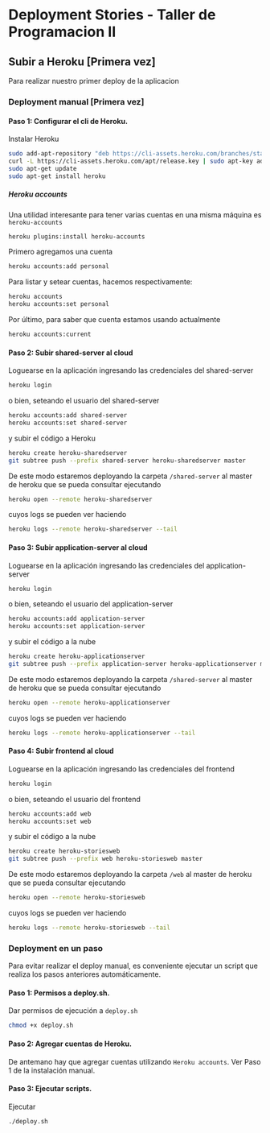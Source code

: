 # Deployment Stories - Taller de Programacion II

## Subir a Heroku [Primera vez]

Para realizar nuestro primer deploy de la aplicacion

### Deployment manual [Primera vez]

#### Paso 1: Configurar el cli de Heroku.

Instalar Heroku

```bash
sudo add-apt-repository "deb https://cli-assets.heroku.com/branches/stable/apt ./"
curl -L https://cli-assets.heroku.com/apt/release.key | sudo apt-key add -
sudo apt-get update
sudo apt-get install heroku
```

##### Heroku accounts

Una utilidad interesante para tener varias cuentas en una misma máquina es `heroku-accounts`

```bash
heroku plugins:install heroku-accounts
```

Primero agregamos una cuenta

```bash
heroku accounts:add personal
```

Para listar y setear cuentas, hacemos respectivamente:

```bash
heroku accounts
heroku accounts:set personal
```

Por último, para saber que cuenta estamos usando actualmente

```bash
heroku accounts:current
```

#### Paso 2: Subir shared-server al cloud

Loguearse en la aplicación ingresando las credenciales del shared-server

```bash
heroku login
```

o bien, seteando el usuario del shared-server

```bash
heroku accounts:add shared-server
heroku accounts:set shared-server
```

y subir el código a Heroku

```bash
heroku create heroku-sharedserver
git subtree push --prefix shared-server heroku-sharedserver master
```

De este modo estaremos deployando la carpeta `/shared-server` al master de heroku que se pueda consultar ejecutando

```bash
heroku open --remote heroku-sharedserver
```

cuyos logs se pueden ver haciendo

```bash
heroku logs --remote heroku-sharedserver --tail
```

#### Paso 3: Subir application-server al cloud

Loguearse en la aplicación ingresando las credenciales del application-server

```bash
heroku login
```

o bien, seteando el usuario del application-server

```bash
heroku accounts:add application-server
heroku accounts:set application-server
```

y subir el código a la nube

```bash
heroku create heroku-applicationserver
git subtree push --prefix application-server heroku-applicationserver master
```

De este modo estaremos deployando la carpeta `/shared-server` al master de heroku que se pueda consultar ejecutando

```bash
heroku open --remote heroku-applicationserver
```

cuyos logs se pueden ver haciendo

```bash
heroku logs --remote heroku-applicationserver --tail
```

#### Paso 4: Subir frontend al cloud

Loguearse en la aplicación ingresando las credenciales del frontend

```bash
heroku login
```

o bien, seteando el usuario del frontend

```bash
heroku accounts:add web
heroku accounts:set web
```

y subir el código a la nube

```bash
heroku create heroku-storiesweb
git subtree push --prefix web heroku-storiesweb master
```

De este modo estaremos deployando la carpeta `/web` al master de heroku que se pueda consultar ejecutando

```bash
heroku open --remote heroku-storiesweb
```

cuyos logs se pueden ver haciendo

```bash
heroku logs --remote heroku-storiesweb --tail
```

### Deployment en un paso

Para evitar realizar el deploy manual, es conveniente ejecutar un script que realiza los pasos anteriores automáticamente.

#### Paso 1: Permisos a deploy.sh.

Dar permisos de ejecución a `deploy.sh`

```bash
chmod +x deploy.sh
```

#### Paso 2: Agregar cuentas de Heroku.

De antemano hay que agregar cuentas utilizando `Heroku accounts`. Ver Paso 1 de la instalación manual.

#### Paso 3: Ejecutar scripts.

Ejecutar

```bash
./deploy.sh
```